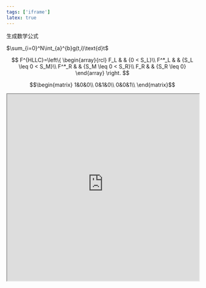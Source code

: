 ```yaml
---
tags: ['iframe']
latex: true
---
```

<!-- <script type="text/x-mathjax-config">
    MathJax.Hub.Config({
        tex2jax: {
        skipTags: ['script', 'noscript', 'style', 'textarea', 'pre'],
        inlineMath: [['$','$']]
        }
    });
</script> -->

生成数学公式 

<script type="text/javascript" async src="//cdn.mathjax.org/mathjax/latest/MathJax.js?config=TeX-MML-AM_CHTML">
</script>

$\sum_{i=0}^N\int_{a}^{b}g(t,i)\text{d}t$



$$ 
  F^{HLLC}=\left\{
  \begin{array}{rcl}
  F_L       &      & {0      <      S_L}\\
  F^*_L     &      & {S_L \leq 0 < S_M}\\
  F^*_R     &      & {S_M \leq 0 < S_R}\\
  F_R       &      & {S_R \leq 0}
  \end{array} \right. 
$$




$$\begin{matrix}
1&0&0\\
0&1&0\\
0&0&1\\
\end{matrix}$$


<iframe class="interactive" width="100%" height="490" src="https://interactive-examples.mdn.mozilla.net/pages/js/functions-arguments.html" title="MDN Web Docs Interactive Example" loading="lazy"></iframe>